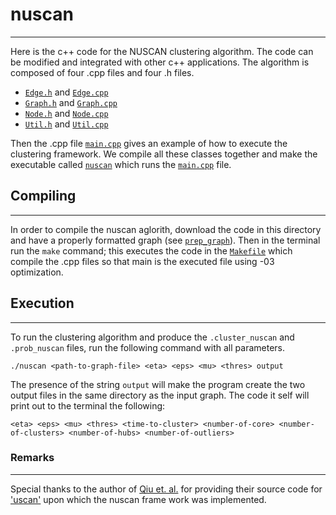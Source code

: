 # nuscan
--------------
Here is the c++ code for the NUSCAN clustering algorithm. The code can be modified and integrated with other c++ applications. The algorithm is composed of four .cpp files and four .h files.

+ [`Edge.h`](https://github.com/JoetheManHowie/NUSCAN/blob/main/nuscan/Edge.h) and [`Edge.cpp`](https://github.com/JoetheManHowie/NUSCAN/blob/main/nuscan/Edge.cpp)
+ [`Graph.h`](https://github.com/JoetheManHowie/NUSCAN/blob/main/nuscan/Graph.h) and [`Graph.cpp`](https://github.com/JoetheManHowie/NUSCAN/blob/main/nuscan/Graph.cpp)
+ [`Node.h`](https://github.com/JoetheManHowie/NUSCAN/blob/main/nuscan/Node.h) and [`Node.cpp`](https://github.com/JoetheManHowie/NUSCAN/blob/main/nuscan/Node.cpp)
+ [`Util.h`](https://github.com/JoetheManHowie/NUSCAN/blob/main/nuscan/Util.h) and [`Util.cpp`](https://github.com/JoetheManHowie/NUSCAN/blob/main/nuscan/Util.cpp)

Then the .cpp file [`main.cpp`](https://github.com/JoetheManHowie/NUSCAN/blob/main/nuscan/main.cpp) gives an example of how to execute the clustering framework. We compile all these classes together and make the executable called [`nuscan`](https://github.com/JoetheManHowie/NUSCAN/blob/main/nuscan/nuscan) which runs the [`main.cpp`](https://github.com/JoetheManHowie/NUSCAN/blob/main/nuscan/main.cpp) file.


## Compiling
------------

In order to compile the nuscan aglorith, download the code in this directory and have a properly formatted graph (see [`prep_graph`](https://github.com/JoetheManHowie/NUSCAN/tree/main/prep_graph)). Then in the terminal run the `make` command; this executes the code in the [`Makefile`](https://github.com/JoetheManHowie/NUSCAN/blob/main/nuscan/Makefile) which compile the .cpp files so that main is the executed file using -03 optimization. 


## Execution
------------

To run the clustering algorithm and produce the `.cluster_nuscan` and `.prob_nuscan` files, run the following command with all parameters.

`./nuscan <path-to-graph-file> <eta> <eps> <mu> <thres> output`

The presence of the string `output` will make the program create the two output files in the same directory as the input graph. The code it self will print out to the terminal the following:

`<eta> <eps> <mu> <thres> <time-to-cluster> <number-of-core> <number-of-clusters> <number-of-hubs> <number-of-outliers>`

### Remarks
-----------
Special thanks to the author of [Qiu et. al.](https://ieeexplore.ieee.org/abstract/document/8476242) for providing their source code for ['uscan'](https://github.com/JoetheManHowie/NUSCAN/blob/main/uscan/) upon which the nuscan frame work was implemented.

